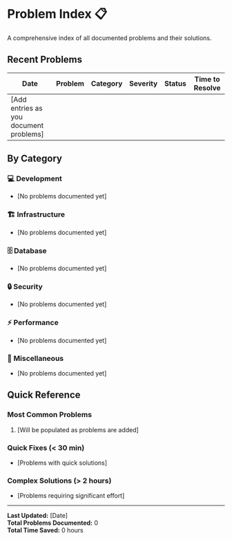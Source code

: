 # Problem Index 📋

A comprehensive index of all documented problems and their solutions.

## Recent Problems

| Date | Problem | Category | Severity | Status | Time to Resolve |
|------|---------|----------|----------|--------|-----------------|
| [Add entries as you document problems] | | | | | |

## By Category

### 💻 Development
- [No problems documented yet]

### 🏗️ Infrastructure  
- [No problems documented yet]

### 🗄️ Database
- [No problems documented yet]

### 🔒 Security
- [No problems documented yet]

### ⚡ Performance
- [No problems documented yet]

### 🔧 Miscellaneous
- [No problems documented yet]

## Quick Reference

### Most Common Problems
1. [Will be populated as problems are added]

### Quick Fixes (< 30 min)
- [Problems with quick solutions]

### Complex Solutions (> 2 hours)
- [Problems requiring significant effort]

---

**Last Updated:** [Date]  
**Total Problems Documented:** 0  
**Total Time Saved:** 0 hours